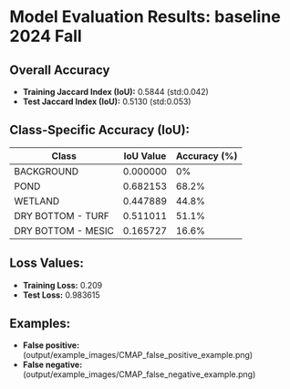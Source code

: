 # Model Evaluation Results: baseline 2024 Fall 

## Overall Accuracy
- **Training Jaccard Index (IoU):** 0.5844 (std:0.042)
- **Test Jaccard Index (IoU):** 0.5130 (std:0.053)

## Class-Specific Accuracy (IoU):
| Class                | IoU Value  | Accuracy (%) |
|----------------------|------------|--------------|
| BACKGROUND           | 0.000000   | 0%           |
| POND                 | 0.682153   | 68.2%        |
| WETLAND              | 0.447889   | 44.8%        |
| DRY BOTTOM - TURF    | 0.511011   | 51.1%        |
| DRY BOTTOM - MESIC   | 0.165727   | 16.6%        |

## Loss Values:
- **Training Loss:** 0.209 
- **Test Loss:** 0.983615

## Examples:
- **False positive:** (output/example_images/CMAP_false_positive_example.png)
- **False negative:** (output/example_images/CMAP_false_negative_example.png)


